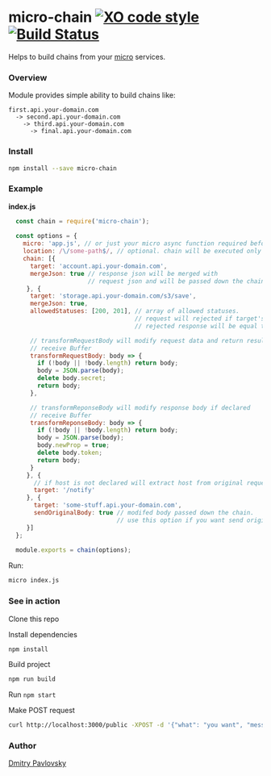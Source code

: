 # micro-chain [![XO code style](https://img.shields.io/badge/code_style-XO-5ed9c7.svg)](https://github.com/sindresorhus/xo) [![Build Status](https://travis-ci.org/dimapaloskin/micro-chain.svg?branch=master)](https://travis-ci.org/dimapaloskin/micro-chain)

Helps to build chains from your [micro](https://github.com/zeit/micro/) services.

### Overview

Module provides simple ability to build chains like:
```
first.api.your-domain.com
  -> second.api.your-domain.com
    -> third.api.your-domain.com
      -> final.api.your-domain.com
```

### Install
```bash
npm install --save micro-chain
```

### Example

**index.js**
```js
  const chain = require('micro-chain');
  
  const options = {
    micro: 'app.js', // or just your micro async function required before
    location: /\/some-path$/, // optional. chain will be executed only if request url matched
    chain: [{
      target: 'account.api.your-domain.com',
      mergeJson: true // response json will be merged with
                      // request json and will be passed down the chain
     }, {
      target: 'storage.api.your-domain.com/s3/save',
      mergeJson: true,
      allowedStatuses: [200, 201], // array of allowed statuses. 
                                   // request will rejected if target's response has not included status
                                   // rejected response will be equal target's response

      // transformRequestBody will modify request data and return result if declared
      // receive Buffer
      transformRequestBody: body => {
        if (!body || !body.length) return body;
        body = JSON.parse(body);
        delete body.secret;
        return body;
      },

      // transformReponseBody will modify response body if declared
      // receive Buffer
      transformReponseBody: body => {
        if (!body || !body.length) return body;
        body = JSON.parse(body);
        body.newProp = true;
        delete body.token;
        return body;
      }
     }, {
       // if host is not declared will extract host from original request
       target: '/notify'
     }, {
       target: 'some-stuff.api.your-domain.com',
       sendOriginalBody: true // modifed body passed down the chain.
                              // use this option if you want send original data
     }]
  };
  
  module.exports = chain(options);
```

Run:
```bash
micro index.js
```

### See in action

Clone this repo

Install dependencies
```bash
npm install
```

Build project
```bash
npm run build
```

Run `npm start`

Make POST request
```bash
curl http://localhost:3000/public -XPOST -d '{"what": "you want", "message": "ping"}'
```


### Author
[Dmitry Pavlovsky](http://palosk.in)
